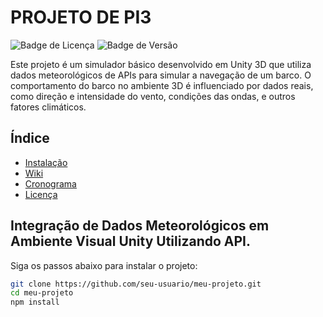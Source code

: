 # PROJETO DE PI3

![Badge de Licença](https://img.shields.io/badge/license-MIT-blue.svg)
![Badge de Versão](https://img.shields.io/badge/version-1.0.0-green.svg)

Este projeto é um simulador básico desenvolvido em Unity 3D que utiliza dados meteorológicos de APIs para simular a navegação de um barco. O comportamento do barco no ambiente 3D é influenciado por dados reais, como direção e intensidade do vento, condições das ondas, e outros fatores climáticos.

## Índice

- [Instalação](#instalação)
- [Wiki](https://github.com/V4nz05/PI3/wiki)
- [Cronograma](https://github.com/users/V4nz05/projects/1)
- [Licença](#licença)

## Integração de Dados Meteorológicos em Ambiente Visual Unity Utilizando API.

Siga os passos abaixo para instalar o projeto:

```bash
git clone https://github.com/seu-usuario/meu-projeto.git
cd meu-projeto
npm install
